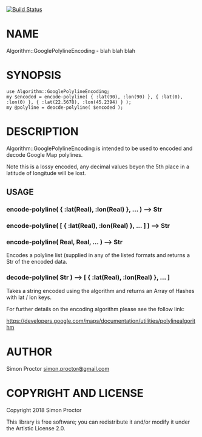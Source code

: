 [![Build Status](https://travis-ci.org/Scimon/p6-Algorithm-GooglePolylineEncoding.svg?branch=master)](https://travis-ci.org/Scimon/p6-Algorithm-GooglePolylineEncoding)

NAME
====

Algorithm::GooglePolylineEncoding - blah blah blah

SYNOPSIS
========

    use Algorithm::GooglePolylineEncoding;
    my $encoded = encode-polyline( { :lat(90), :lon(90) }, { :lat(0), :lon(0) }, { :lat(22.5678), :lon(45.2394) } );
    my @polyline = deocde-polyline( $encoded );

DESCRIPTION
===========

Algorithm::GooglePolylineEncoding is intended to be used to encoded and decode Google Map polylines.

Note this is a lossy encoded, any decimal values beyon the 5th place in a latitude of longitude will be lost.

USAGE
-----

### encode-polyline( { :lat(Real), :lon(Real) }, ... ) --> Str

### encode-polyline( [ { :lat(Real), :lon(Real) }, ... ] ) --> Str

### encode-polyline( Real, Real, ... ) --> Str

Encodes a polyline list (supplied in any of the listed formats and returns a Str of the encoded data.

### decode-polyline( Str ) --> [ { :lat(Real), :lon(Real) }, ... ]

Takes a string encoded using the algorithm and returns an Array of Hashes with lat / lon keys. 

For further details on the encoding algorithm please see the follow link:

https://developers.google.com/maps/documentation/utilities/polylinealgorithm

AUTHOR
======

Simon Proctor <simon.proctor@gmail.com>

COPYRIGHT AND LICENSE
=====================

Copyright 2018 Simon Proctor

This library is free software; you can redistribute it and/or modify it under the Artistic License 2.0.
